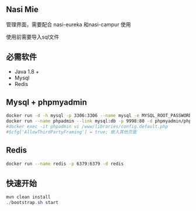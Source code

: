 ## Nasi Mie

管理界面，需要配合 nasi-eureka 和nasi-campur 使用


使用前需要导入sql文件

## 必需软件

- Java 1.8 +
- Mysql
- Redis


## Mysql + phpmyadmin
```bash
docker run -d -h mysql -p 3306:3306 --name mysql -e MYSQL_ROOT_PASSWORD=root mysql:5.6
docker run --name phpadmin --link mysql:db -p 9998:80 -d phpmyadmin/phpmyadmin
#docker exec -it phpadmin vi /www/libraries/config.default.php
#$cfg['AllowThirdPartyFraming'] = true; 嵌入其他页面
```

## Redis
```bash
docker run --name redis -p 6379:6379 -d redis
```

## 快速开始

```java
mvn clean install
./bootstrap.sh start
```
